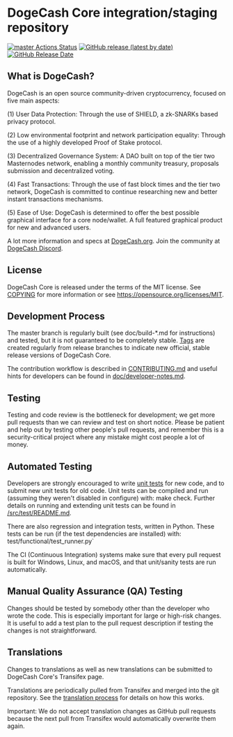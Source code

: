 DogeCash Core integration/staging repository
=====================================

[![master Actions Status](https://github.com/DogeCash/DogeCash/workflows/CI%20Actions%20for%20DogeCash/badge.svg)](https://github.com/DogeCash/DogeCash/actions)
[![GitHub release (latest by date)](https://img.shields.io/github/v/release/DogeCash/dogecash?color=%235c4b7d&cacheSeconds=3600)](https://github.com/DogeCash/DogeCash/releases)
[![GitHub Release Date](https://img.shields.io/github/release-date/DogeCash/dogecash?color=%235c4b7d&cacheSeconds=3600)](https://github.com/DogeCash/DogeCash/releases)

## What is DogeCash?

DogeCash is an open source community-driven cryptocurrency, focused on five main aspects:

(1) User Data Protection: Through the use of SHIELD, a zk-SNARKs based privacy protocol.

(2) Low environmental footprint and network participation equality: Through the use of a highly developed Proof of Stake protocol.

(3) Decentralized Governance System: A DAO built on top of the tier two Masternodes network, enabling a monthly community treasury, proposals submission and decentralized voting.

(4) Fast Transactions: Through the use of fast block times and the tier two network, DogeCash is committed to continue researching new and better instant transactions mechanisms.

(5) Ease of Use: DogeCash is determined to offer the best possible graphical interface for a core node/wallet. A full featured graphical product for new and advanced users.

A lot more information and specs at [DogeCash.org](https://www.dogecash.org/). Join the community at [DogeCash Discord](https://discordapp.com/invite/jzqVsJd).

## License
DogeCash Core is released under the terms of the MIT license. See [COPYING](https://github.com/DogeCash/DogeCash/blob/master/COPYING) for more information or see https://opensource.org/licenses/MIT.

## Development Process

The master branch is regularly built (see doc/build-*.md for instructions) and tested, but it is not guaranteed to be completely stable. [Tags](https://github.com/DogeCash/DogeCash/tags) are created regularly from release branches to indicate new official, stable release versions of DogeCash Core.

The contribution workflow is described in [CONTRIBUTING.md](https://github.com/DogeCash/DogeCash/blob/master/CONTRIBUTING.md) and useful hints for developers can be found in [doc/developer-notes.md](https://github.com/DogeCash/DogeCash/blob/master/doc/developer-notes.md).

## Testing

Testing and code review is the bottleneck for development; we get more pull requests than we can review and test on short notice. Please be patient and help out by testing other people's pull requests, and remember this is a security-critical project where any mistake might cost people a lot of money.

## Automated Testing

Developers are strongly encouraged to write [unit tests](https://github.com/DogeCash/DogeCash/blob/master/src/test/README.md) for new code, and to submit new unit tests for old code. Unit tests can be compiled and run (assuming they weren't disabled in configure) with: make check. Further details on running and extending unit tests can be found in [/src/test/README.md](https://github.com/DogeCash/DogeCash/blob/master/src/test/README.md).

There are also regression and integration tests, written in Python. These tests can be run (if the test dependencies are installed) with: test/functional/test_runner.py`

The CI (Continuous Integration) systems make sure that every pull request is built for Windows, Linux, and macOS, and that unit/sanity tests are run automatically.

## Manual Quality Assurance (QA) Testing

Changes should be tested by somebody other than the developer who wrote the code. This is especially important for large or high-risk changes. It is useful to add a test plan to the pull request description if testing the changes is not straightforward.

## Translations

Changes to translations as well as new translations can be submitted to DogeCash Core's Transifex page.

Translations are periodically pulled from Transifex and merged into the git repository. See the [translation process](https://github.com/DogeCash/DogeCash/blob/master/doc/translation_process.md) for details on how this works.

Important: We do not accept translation changes as GitHub pull requests because the next pull from Transifex would automatically overwrite them again.
